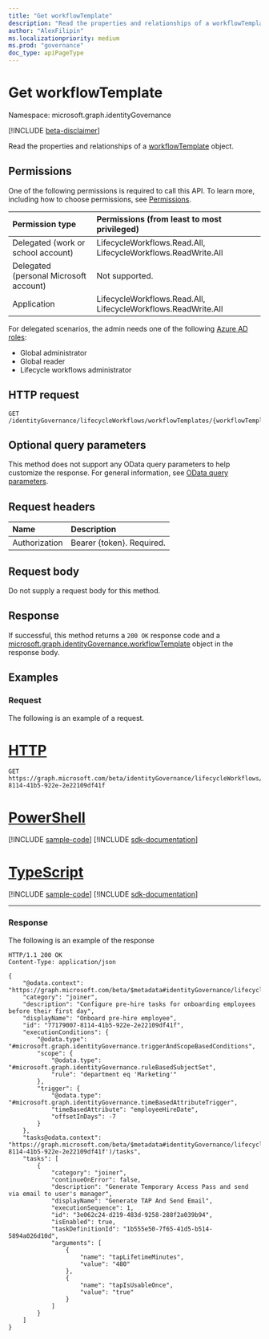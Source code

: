 ```yaml
---
title: "Get workflowTemplate"
description: "Read the properties and relationships of a workflowTemplate object."
author: "AlexFilipin"
ms.localizationpriority: medium
ms.prod: "governance"
doc_type: apiPageType
---
```


# Get workflowTemplate

Namespace: microsoft.graph.identityGovernance

[!INCLUDE [beta-disclaimer](../../includes/beta-disclaimer.md)]

Read the properties and relationships of a [workflowTemplate](../resources/identitygovernance-workflowtemplate.md) object.

## Permissions

One of the following permissions is required to call this API. To learn more, including how to choose permissions, see [Permissions](/graph/permissions-reference).

|Permission type|Permissions (from least to most privileged)|
|:---|:---|
|Delegated (work or school account)|LifecycleWorkflows.Read.All, LifecycleWorkflows.ReadWrite.All|
|Delegated (personal Microsoft account)|Not supported.|
|Application|LifecycleWorkflows.Read.All, LifecycleWorkflows.ReadWrite.All|

For delegated scenarios, the admin needs one of the following [Azure AD roles](/azure/active-directory/users-groups-roles/directory-assign-admin-roles#available-roles):

- Global administrator
- Global reader
- Lifecycle workflows administrator

## HTTP request

<!-- {
  "blockType": "ignored"
}
-->
``` http
GET /identityGovernance/lifecycleWorkflows/workflowTemplates/{workflowTemplateId}
```

## Optional query parameters

This method does not support any OData query parameters to help customize the response. For general information, see [OData query parameters](/graph/query-parameters).

## Request headers

|Name|Description|
|:---|:---|
|Authorization|Bearer {token}. Required.|

## Request body

Do not supply a request body for this method.

## Response

If successful, this method returns a `200 OK` response code and a [microsoft.graph.identityGovernance.workflowTemplate](../resources/identitygovernance-workflowtemplate.md) object in the response body.

## Examples

### Request

The following is an example of a request.

# [HTTP](#tab/http)
<!-- {
  "blockType": "request",
  "name": "lifecycleworkflows_get_workflowtemplate"
}
-->
``` http
GET https://graph.microsoft.com/beta/identityGovernance/lifecycleWorkflows/workflowTemplates/77179007-8114-41b5-922e-2e22109df41f
```

# [PowerShell](#tab/powershell)
[!INCLUDE [sample-code](../includes/snippets/powershell/lifecycleworkflows-get-workflowtemplate-powershell-snippets.md)]
[!INCLUDE [sdk-documentation](../includes/snippets/snippets-sdk-documentation-link.md)]

# [TypeScript](#tab/typescript)
[!INCLUDE [sample-code](../includes/snippets/typescript/lifecycleworkflows-get-workflowtemplate-typescript-snippets.md)]
[!INCLUDE [sdk-documentation](../includes/snippets/snippets-sdk-documentation-link.md)]

---

### Response

The following is an example of the response

<!-- {
  "blockType": "response",
  "truncated": true,
  "@odata.type": "microsoft.graph.identityGovernance.workflowTemplate"
}
-->
``` http
HTTP/1.1 200 OK
Content-Type: application/json

{
    "@odata.context": "https://graph.microsoft.com/beta/$metadata#identityGovernance/lifecycleWorkflows/workflowTemplates/$entity",
    "category": "joiner",
    "description": "Configure pre-hire tasks for onboarding employees before their first day",
    "displayName": "Onboard pre-hire employee",
    "id": "77179007-8114-41b5-922e-2e22109df41f",
    "executionConditions": {
        "@odata.type": "#microsoft.graph.identityGovernance.triggerAndScopeBasedConditions",
        "scope": {
            "@odata.type": "#microsoft.graph.identityGovernance.ruleBasedSubjectSet",
            "rule": "department eq 'Marketing'"
        },
        "trigger": {
            "@odata.type": "#microsoft.graph.identityGovernance.timeBasedAttributeTrigger",
            "timeBasedAttribute": "employeeHireDate",
            "offsetInDays": -7
        }
    },
    "tasks@odata.context": "https://graph.microsoft.com/beta/$metadata#identityGovernance/lifecycleWorkflows/workflowTemplates('77179007-8114-41b5-922e-2e22109df41f')/tasks",
    "tasks": [
        {
            "category": "joiner",
            "continueOnError": false,
            "description": "Generate Temporary Access Pass and send via email to user's manager",
            "displayName": "Generate TAP And Send Email",
            "executionSequence": 1,
            "id": "3e062c24-d219-483d-9258-288f2a039b94",
            "isEnabled": true,
            "taskDefinitionId": "1b555e50-7f65-41d5-b514-5894a026d10d",
            "arguments": [
                {
                    "name": "tapLifetimeMinutes",
                    "value": "480"
                },
                {
                    "name": "tapIsUsableOnce",
                    "value": "true"
                }
            ]
        }
    ]
}
```
